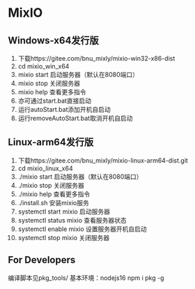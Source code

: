 # MixIO

## Windows-x64发行版
1. 下载https://gitee.com/bnu_mixly/mixio-win32-x86-dist
2. cd mixio_win_x64
3. mixio start 启动服务器（默认在8080端口）
4. mixio stop 关闭服务器
5. mixio help 查看更多指令
6. 亦可通过start.bat直接启动
7. 运行autoStart.bat添加开机自启动
8. 运行removeAutoStart.bat取消开机自启动
## Linux-arm64发行版
1. 下载https://gitee.com/bnu_mixly/mixio-linux-arm64-dist.git
2. cd mixio_linux_x64 
3. ./mixio start 启动服务器（默认在8080端口）
4. ./mixio stop 关闭服务器
5. ./mixio help 查看更多指令
6. ./install.sh 安装mixio服务
7. systemctl start mixio 启动服务器
8. systemctl status mixio 查看服务器状态
9. systemctl enable mixio 设置服务器开机自启动
10. systemctl stop mixio 关闭服务器

## For Developers
编译脚本见pkg_tools/
基本环境：nodejs16  npm i pkg -g